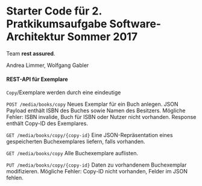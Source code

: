 # Starter Code für 2. Pratkikumsaufgabe Software-Architektur Sommer 2017

Team **rest assured**.

Andrea Limmer, Wolfgang Gabler 

#### REST-API für Exemplare

`Copy`/Exemplare werden durch eine eindeutige 

`POST /media/books/copy`
Neues Exemplar für ein Buch anlegen. JSON Payload enthält ISBN des Buches sowie Namen des Besitzers.
Mögliche Fehler: ISBN invalide, Buch für ISBN oder Nutzer nicht vorhanden. Response enthält Copy-ID des Exemplares.

`GET /media/books/copy/{copy-id}`
Eine JSON-Repräsentation eines gespeicherten Buchexemplares liefern, falls vorhanden.

`GET /media/books/copy` Alle Buchexemplare auflisten.

`PUT /media/books/copy/{copy-id}` Daten zu vorhandenem Buchexemplar modifizieren. Mögliche Fehler: Copy-ID nicht vorhanden, Felder im JSON fehlen.
